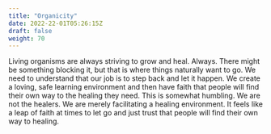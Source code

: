 ```yaml
---
title: "Organicity"
date: 2022-22-01T05:26:15Z
draft: false
weight: 70
---
```

Living organisms are always striving to grow and heal. Always. There might be something blocking it, but that is where things naturally want to go. We need to understand that our job is to step back and let it happen. We create a loving, safe learning environment and then have faith that people will find their own way to the healing they need. This is somewhat humbling. We are not the healers. We are merely facilitating a healing environment. It feels like a leap of faith at times to let go and just trust that people will find their own way to healing. 
